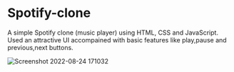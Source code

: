 # Spotify-clone

A simple Spotify clone (music player) using HTML, CSS and JavaScript. Used an attractive UI accompained with basic features like play,pause and previous,next buttons.



![Screenshot 2022-08-24 171032](https://user-images.githubusercontent.com/90350643/186412217-8ed6a228-7e7d-4758-8549-e00584bfebf1.jpg)


